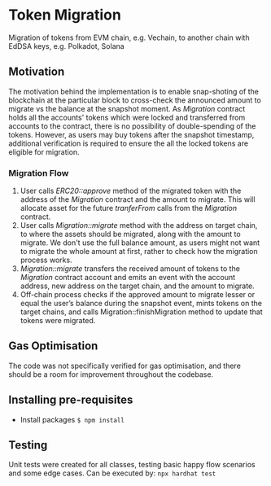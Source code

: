 # Token Migration

Migration of tokens from EVM chain, e.g. Vechain, to another chain with EdDSA keys, e.g. Polkadot, Solana

## Motivation

The motivation behind the implementation is to enable snap-shoting of the blockchain at the particular block to cross-check the  announced amount to migrate vs the balance at the snapshot moment. As *Migration* contract holds all the accounts' tokens which were locked and transferred from accounts to the contract, there is no possibility of double-spending of the tokens. However, as users may buy tokens after the snapshot timestamp, additional verification is required to ensure the all the locked tokens are eligible for migration.

### Migration Flow

1. User calls *ERC20::approve* method of the migrated token with the address of the *Migration* contract and the amount to migrate. This will allocate asset for the future *tranferFrom* calls from the *Migration* contract.
2. User calls *Migration::migrate* method with the address on target chain, to where the assets should be migrated, along with the amount to migrate. We don't use the full balance amount, as users might not want to migrate the whole amount at first, rather to check how the migration process works.
3. *Migration::migrate* transfers the received amount of tokens to the *Migration* contract account and emits an event with the account address, new address on the target chain, and the amount to migrate.
4. Off-chain process checks if the approved amount to migrate lesser or equal the user’s balance during the snapshot event, mints tokens on the target chains, and calls Migration::finishMigration method to update that tokens were migrated.

## Gas Optimisation

The code was not specifically verified for gas optimisation, and there should be a room for improvement throughout the codebase.

## Installing pre-requisites

- Install packages ```$ npm install```

## Testing

Unit tests were created for all classes, testing basic happy flow scenarios and some edge cases. Can be executed by: ```npx hardhat test```
